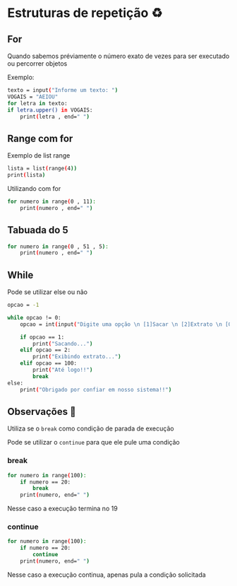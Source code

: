 # Estruturas de repetição ♻️
 ## For
 Quando sabemos préviamente o número exato de vezes para ser executado ou percorrer objetos

Exemplo:

```bash
texto = input("Informe um texto: ")
VOGAIS = "AEIOU"
for letra in texto:
if letra.upper() in VOGAIS:
    print(letra , end=" ")
```

## Range com for
Exemplo de list range
```bash
lista = list(range(4))
print(lista)
```
Utilizando com for
```bash
for numero in range(0 , 11):
    print(numero , end=" ")
```

## Tabuada do 5
```bash
for numero in range(0 , 51 , 5):
    print(numero , end=" ")
```

## While
Pode se utilizar else ou não
```bash
opcao = -1

while opcao != 0:
    opcao = int(input("Digite uma opção \n [1]Sacar \n [2]Extrato \n [0]Sair \n:"))

    if opcao == 1:
        print("Sacando...")
    elif opcao == 2:
        print("Exibindo extrato...")
    elif opcao == 100:
        print("Até logo!!")
        break
else:
    print("Obrigado por confiar em nosso sistema!!")
```

## Observações 👀
Utiliza se o `break` como condição de parada de execução

Pode se utilizar o `continue` para que ele pule uma condição

### break
```bash
for numero in range(100):
    if numero == 20:
        break
    print(numero, end=" ")
```
Nesse caso a execução termina no 19 
### continue
```bash
for numero in range(100):
    if numero == 20:
        continue
    print(numero, end=" ")
```
Nesse caso a execução continua, apenas pula a condição solicitada 

